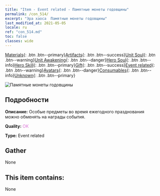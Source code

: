```yaml
---
title: "Item - Event related - Памятные монеты годовщины"
permalink: /con_514/
excerpt: "Эра хаоса  Памятные монеты годовщины"
last_modified_at: 2021-05-05
locale: ru
ref: "con_514.md"
toc: false
classes: wide
---
```

 [Materials](/ItemsRU/){: .btn .btn--primary}[Artifacts](/ItemsRU/Artifacts/){: .btn .btn--success}[Unit Soul](/ItemsRU/UnitSoul/){: .btn .btn--warning}[Unit Awakening](/ItemsRU/UnitAwakening/){: .btn .btn--danger}[Hero Soul](/ItemsRU/HeroSoul/){: .btn .btn--info}[Hero Skill](/ItemsRU/HeroSkill/){: .btn .btn--primary}[Gift](/ItemsRU/Gift/){: .btn .btn--success}[Event related](/ItemsRU/Events/){: .btn .btn--warning}[Avatars](/ItemsRU/Avatars/){: .btn .btn--danger}[Consumables](/ItemsRU/Consumables/){: .btn .btn--info}[Unknown](/ItemsRU/Unknown/){: .btn .btn--primary}

 ![Памятные монеты годовщины](/images/t/i_10005.png)

## Подробности
 **Описание:** Особые предметы во время ежегодного празднования можно обменять на награды события.

 **Quality:** <span style="color: #DA70D6">OK</span>

 **Type:** Event related

## Gather

  None

## This item contains:

  None

